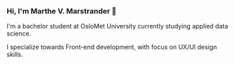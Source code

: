 ### Hi, I'm Marthe V. Marstrander 👋

I'm a bachelor student at OsloMet University currently studying applied data science.

I specialize towards Front-end development, with focus on UX/UI design skills.




